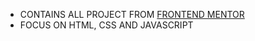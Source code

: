 - CONTAINS ALL PROJECT FROM [FRONTEND MENTOR](frontendmentor.io)
- FOCUS ON HTML, CSS AND JAVASCRIPT
